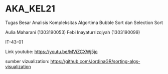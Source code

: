 # AKA_KEL21
Tugas Besar Analisis Kompleksitas Algortima
Bubble Sort dan Selection Sort

Aulia Maharani (1303190053)
Febi Inayaturrizqiyah (1303190099)

IT-43-01

Link youtube: https://youtu.be/MViZCXWj5jo

sumber vizualization: https://github.com/JordinaGR/sorting-algs-visualization
